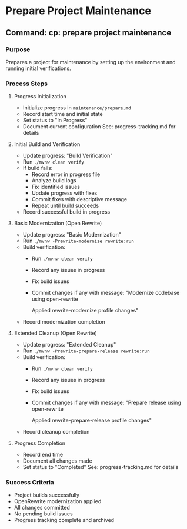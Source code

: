 # Prepare Project Maintenance

## Command: cp: prepare project maintenance

### Purpose
Prepares a project for maintenance by setting up the environment and running initial verifications.

### Process Steps

1. Progress Initialization
   - Initialize progress in `maintenance/prepare.md`
   - Record start time and initial state
   - Set status to "In Progress"
   - Document current configuration
   See: progress-tracking.md for details

2. Initial Build and Verification
   - Update progress: "Build Verification"
   - Run `./mvnw clean verify`
   - If build fails:
     * Record error in progress file
     * Analyze build logs
     * Fix identified issues
     * Update progress with fixes
     * Commit fixes with descriptive message
     * Repeat until build succeeds
   - Record successful build in progress

3. Basic Modernization (Open Rewrite)
   - Update progress: "Basic Modernization"
   - Run `./mvnw -Prewrite-modernize rewrite:run`
   - Build verification:
     * Run `./mvnw clean verify`
     * Record any issues in progress
     * Fix build issues
     * Commit changes if any with message:
       "Modernize codebase using open-rewrite
       
       Applied rewrite-modernize profile changes"
   - Record modernization completion

4. Extended Cleanup (Open Rewrite)
   - Update progress: "Extended Cleanup"
   - Run `./mvnw -Prewrite-prepare-release rewrite:run`
   - Build verification:
     * Run `./mvnw clean verify`
     * Record any issues in progress
     * Fix build issues
     * Commit changes if any with message:
       "Prepare release using open-rewrite
       
       Applied rewrite-prepare-release profile changes"
   - Record cleanup completion

5. Progress Completion
   - Record end time
   - Document all changes made
   - Set status to "Completed"
   See: progress-tracking.md for details

### Success Criteria
- Project builds successfully
- OpenRewrite modernization applied
- All changes committed
- No pending build issues
- Progress tracking complete and archived
